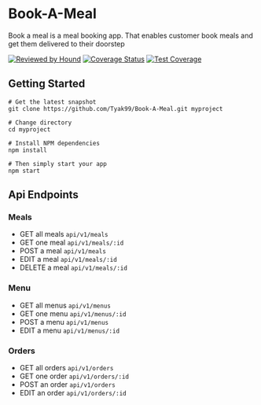 # Book-A-Meal

Book a meal is a meal booking app. That enables customer book meals and get them delivered to their doorstep

[![Reviewed by Hound](https://img.shields.io/badge/Reviewed_by-Hound-8E64B0.svg)](https://houndci.com)
[![Coverage Status](https://coveralls.io/repos/github/Tyak99/Book-A-Meal/badge.svg?branch=feature%2Ftravis)](https://coveralls.io/github/Tyak99/Book-A-Meal?branch=feature%2Ftravis)
[![Test Coverage](https://api.codeclimate.com/v1/badges/f2fa04245c3ed004b2fe/test_coverage)](https://codeclimate.com/github/Tyak99/Book-A-Meal/test_coverage)

## Getting Started
```
# Get the latest snapshot
git clone https://github.com/Tyak99/Book-A-Meal.git myproject

# Change directory
cd myproject

# Install NPM dependencies
npm install

# Then simply start your app
npm start
```

## Api Endpoints

### Meals 

* GET all meals `api/v1/meals`
* GET one meal `api/v1/meals/:id`
* POST a meal `api/v1/meals`
* EDIT a meal `api/v1/meals/:id`
* DELETE a meal `api/v1/meals/:id`


### Menu

* GET all menus `api/v1/menus`
* GET one menu `api/v1/menus/:id`
* POST a menu `api/v1/menus`
* EDIT a menu `api/v1/menus/:id`


### Orders

* GET all orders `api/v1/orders`
* GET one order `api/v1/orders/:id`
* POST an order `api/v1/orders`
* EDIT an order `api/v1/orders/:id`




